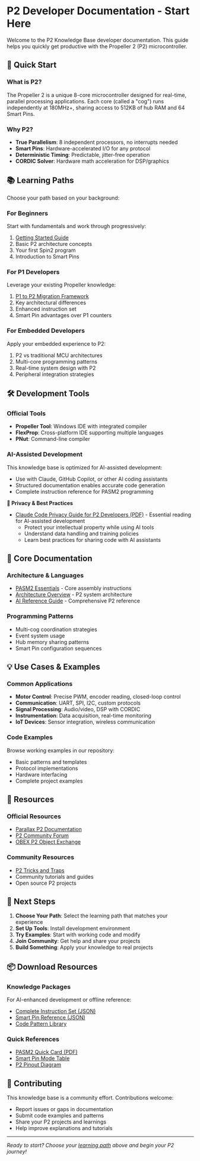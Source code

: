 # P2 Developer Documentation - Start Here

Welcome to the P2 Knowledge Base developer documentation. This guide helps you quickly get productive with the Propeller 2 (P2) microcontroller.

## 🚀 Quick Start

### What is P2?
The Propeller 2 is a unique 8-core microcontroller designed for real-time, parallel processing applications. Each core (called a "cog") runs independently at 180MHz+, sharing access to 512KB of hub RAM and 64 Smart Pins.

### Why P2?
- **True Parallelism**: 8 independent processors, no interrupts needed
- **Smart Pins**: Hardware-accelerated I/O for any protocol
- **Deterministic Timing**: Predictable, jitter-free operation
- **CORDIC Solver**: Hardware math acceleration for DSP/graphics

## 📚 Learning Paths

Choose your path based on your background:

### For Beginners
Start with fundamentals and work through progressively:
1. [Getting Started Guide](../learning-paths/01-fundamentals/getting-started.md)
2. Basic P2 architecture concepts
3. Your first Spin2 program
4. Introduction to Smart Pins

### For P1 Developers
Leverage your existing Propeller knowledge:
1. [P1 to P2 Migration Framework](../learning-paths/p1-to-p2-migration-framework.md)
2. Key architectural differences
3. Enhanced instruction set
4. Smart Pin advantages over P1 counters

### For Embedded Developers
Apply your embedded experience to P2:
1. P2 vs traditional MCU architectures
2. Multi-core programming patterns
3. Real-time system design with P2
4. Peripheral integration strategies

## 🛠️ Development Tools

### Official Tools
- **Propeller Tool**: Windows IDE with integrated compiler
- **FlexProp**: Cross-platform IDE supporting multiple languages
- **PNut**: Command-line compiler

### AI-Assisted Development
This knowledge base is optimized for AI-assisted development:
- Use with Claude, GitHub Copilot, or other AI coding assistants
- Structured documentation enables accurate code generation
- Complete instruction reference for PASM2 programming

**📔 Privacy & Best Practices**
- [Claude Code Privacy Guide for P2 Developers (PDF)](ai-development/Claude-Code-Privacy-Guide-for-P2-Developers.pdf) - Essential reading for AI-assisted development
  - Protect your intellectual property while using AI tools
  - Understand data handling and training policies
  - Learn best practices for sharing code with AI assistants

## 📖 Core Documentation

### Architecture & Languages
- [PASM2 Essentials](../reference/pasm2-essentials.md) - Core assembly instructions
- [Architecture Overview](../reference/architecture-overview.md) - P2 system architecture
- [AI Reference Guide](../ai-reference/AI-P2-Reference-V2.md) - Comprehensive P2 reference

### Programming Patterns
- Multi-cog coordination strategies
- Event system usage
- Hub memory sharing patterns
- Smart Pin configuration sequences

## 💡 Use Cases & Examples

### Common Applications
- **Motor Control**: Precise PWM, encoder reading, closed-loop control
- **Communication**: UART, SPI, I2C, custom protocols
- **Signal Processing**: Audio/video, DSP with CORDIC
- **Instrumentation**: Data acquisition, real-time monitoring
- **IoT Devices**: Sensor integration, wireless communication

### Code Examples
Browse working examples in our repository:
- Basic patterns and templates
- Protocol implementations
- Hardware interfacing
- Complete project examples

## 🔗 Resources

### Official Resources
- [Parallax P2 Documentation](https://www.parallax.com/propeller-2/)
- [P2 Community Forum](https://forums.parallax.com/categories/propeller-2-multicore-microcontroller)
- [OBEX P2 Object Exchange](https://github.com/parallaxinc/propeller)

### Community Resources
- [P2 Tricks and Traps](https://p2docs.github.io/)
- Community tutorials and guides
- Open source P2 projects

## 🎯 Next Steps

1. **Choose Your Path**: Select the learning path that matches your experience
2. **Set Up Tools**: Install development environment 
3. **Try Examples**: Start with working code and modify
4. **Join Community**: Get help and share your projects
5. **Build Something**: Apply your knowledge to real projects

## 📦 Download Resources

### Knowledge Packages
For AI-enhanced development or offline reference:
- [Complete Instruction Set (JSON)](download/pasm2-instructions.json)
- [Smart Pin Reference (JSON)](download/smart-pins-reference.json)
- [Code Pattern Library](download/p2-patterns.zip)

### Quick References
- [PASM2 Quick Card (PDF)](download/pasm2-quick-reference.pdf)
- [Smart Pin Mode Table](download/smart-pin-modes.pdf)
- [P2 Pinout Diagram](download/p2-pinout.pdf)

## 🤝 Contributing

This knowledge base is a community effort. Contributions welcome:
- Report issues or gaps in documentation
- Submit code examples and patterns
- Share your P2 projects and learnings
- Help improve explanations and tutorials

---

*Ready to start? Choose your [learning path](#-learning-paths) above and begin your P2 journey!*